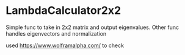 # LambdaCalculator2x2
Simple func to take in 2x2 matrix and output eigenvalues. Other func handles eigenvectors and normalization

used https://www.wolframalpha.com/ to check
